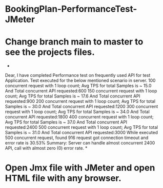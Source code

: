 # BookingPlan-PerformanceTest-JMeter
# Change branch main to master to see the projects files.
*
Dear, I have completed Performance test on frequently used API for test Application.
Test executed for the below mentioned scenario in server.
100 concurrent request with 1 loop count; Avg TPS for total Samples is ~ 15.0 And Total concurrent API requested:600
150 concurrent request with 1 loop count; Avg TPS for total Samples is ~ 17.6 And Total concurrent API requested:900
200 concurrent request with 1 loop count; Avg TPS for total Samples is ~ 30.0 And Total concurrent API requested:1200
300 concurrent request with 1 loop count; Avg TPS for total Samples is ~ 34.0 And Total concurrent API requested:1800
400 concurrent request with 1 loop count; Avg TPS for total Samples is ~ 37.0 And Total concurrent API requested:2400
500 concurrent request with 1 loop count; Avg TPS for total Samples is ~ 31.0 And Total concurrent API requested:3000
While executed 500 concurrent request, found 916 request got connection timeout and error rate is 30.53%
Summary: Server can handle almost concurrent 2400 API, call with almost zero (0) error rate.
*
# Open Jmx file with JMeter and open HTML file with any browser.

